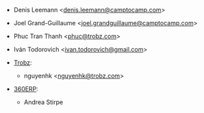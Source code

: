 - Denis Leemann \<<denis.leemann@camptocamp.com>\>

- Joel Grand-Guillaume \<<joel.grandguillaume@camptocamp.com>\>

- Phuc Tran Thanh \<<phuc@trobz.com>\>

- Iván Todorovich \<<ivan.todorovich@gmail.com>\>

- [Trobz](https://trobz.com):  
  - nguyenhk \<<nguyenhk@trobz.com>\>

- [360ERP](https://www.360erp.com):  
  - Andrea Stirpe
